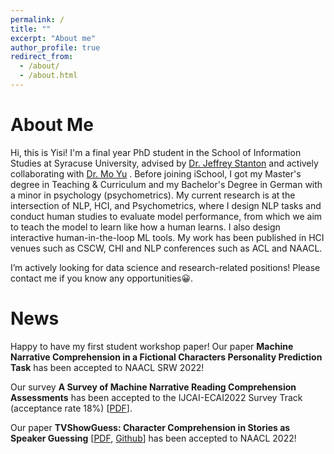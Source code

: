 ```yaml
---
permalink: /
title: ""
excerpt: "About me"
author_profile: true
redirect_from: 
  - /about/
  - /about.html
---
```


About Me
======
Hi, this is Yisi! I'm a final year PhD student in the School of Information Studies at Syracuse University, advised by [Dr. Jeffrey Stanton](https://ischool.syr.edu/jeffrey-stanton/) and actively collaborating with [Dr. Mo Yu](https://sites.google.com/site/moyunlp/) . Before joining iSchool, I got my Master's degree in Teaching & Curriculum and my Bachelor's Degree in German with a minor in psychology (psychometrics). My current research is at the intersection of NLP, HCI, and Psychometrics, where I design NLP tasks and conduct human studies to evaluate model performance, from which we aim to teach the model to learn like how a human learns. I also design interactive human-in-the-loop ML tools. My work has been published in HCI venues such as CSCW, CHI and NLP conferences such as ACL and NAACL. 

I’m actively looking for data science and research-related positions! Please contact me if you know any opportunities😀.

News
======
Happy to have my first student workshop paper! Our paper __Machine Narrative Comprehension in a Fictional Characters Personality Prediction Task__ has been accepted to NAACL SRW 2022!

Our survey __A Survey of Machine Narrative Reading Comprehension Assessments__ has been accepted to the IJCAI-ECAI2022 Survey Track (acceptance rate 18%)  [<a href='https://arxiv.org/pdf/2205.00299.pdf'>PDF</a>].

Our paper __TVShowGuess: Character Comprehension in Stories as Speaker Guessing__ [<a href='https://arxiv.org/pdf/2204.07721.pdf'>PDF</a>, <a href='https://github.com/YisiSang/TVSHOWGUESS'>Github</a>] has been accepted to NAACL 2022!
